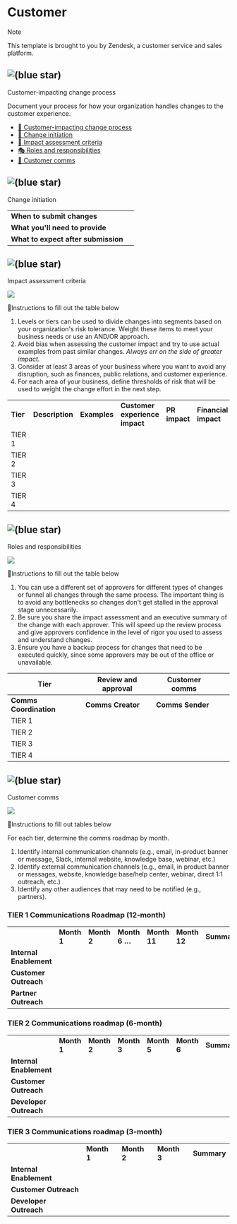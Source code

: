 # Customer

> [!NOTE]
> This template is brought to you by Zendesk, a customer service and sales platform.

## ![(blue star)](https://2cu.atlassian.net/wiki/s/1732347312/6452/9ec310e9ed617fde640b4372fb0e11f5501675fa/_/images/icons/emoticons/72/1f4ab.png)

 Customer-impacting change process

Document your process for how your organization handles changes to the customer experience.

- [💫 Customer-impacting change process](#customer-impacting-change-process)
- [🛫 Change initiation](#change-initiation)
- [📐 Impact assessment criteria](#impact-assessment-criteria)
- [🎭 Roles and responsibilities](#roles-and-responsibilities)
- [💬 Customer comms](#customer-comms)

## ![(blue star)](https://2cu.atlassian.net/wiki/s/1732347312/6452/9ec310e9ed617fde640b4372fb0e11f5501675fa/_/images/icons/emoticons/72/1f6eb.png)

 Change initiation

|     |     |
| --- | --- |
| **When to submit changes** |     |
| **What you'll need to provide** |     |
| **What to expect after submission** |     |

## ![(blue star)](https://2cu.atlassian.net/wiki/s/1732347312/6452/9ec310e9ed617fde640b4372fb0e11f5501675fa/_/images/icons/emoticons/72/1f4d0.png)

 Impact assessment criteria

![](https://2cu.atlassian.net/wiki/images/icons/grey_arrow_down.png)

🧐Instructions to fill out the table below

1. Levels or tiers can be used to divide changes into segments based on your organization's risk tolerance. Weight these items to meet your business needs or use an AND/OR approach.
2. Avoid bias when assessing the customer impact and try to use actual examples from past similar changes. *Always err on the side of greater impact.*
3. Consider at least 3 areas of your business where you want to avoid any disruption, such as finances, public relations, and customer experience.
4. For each area of your business, define thresholds of risk that will be used to weight the change effort in the next step.

|     |     |     |     |     |     |
| --- | --- | --- | --- | --- | --- |
| **Tier** | **Description** | **Examples** | **Customer experience impact** | **PR impact** | **Financial impact** |
| TIER 1 |     |     |     |     |     |
| TIER 2 |     |     |     |     |     |
| TIER 3 |     |     |     |     |     |
| TIER 4 |     |     |     |     |     |

## ![(blue star)](https://2cu.atlassian.net/wiki/s/1732347312/6452/9ec310e9ed617fde640b4372fb0e11f5501675fa/_/images/icons/emoticons/72/1f3ad.png)

 Roles and responsibilities

![](https://2cu.atlassian.net/wiki/images/icons/grey_arrow_down.png)

🧐Instructions to fill out the table below

1. You can use a different set of approvers for different types of changes or funnel all changes through the same process. The important thing is to avoid any bottlenecks so changes don't get stalled in the approval stage unnecessarily.
2. Be sure you share the impact assessment and an executive summary of the change with each approver. This will speed up the review process and give approvers confidence in the level of rigor you used to assess and understand changes.
3. Ensure you have a backup process for changes that need to be executed quickly, since some approvers may be out of the office or unavailable.

| **Tier** | **Review and approval** | **Customer comms** |     |     |
| --- | --- | --- | --- | --- |
| **Comms Coordination** | **Comms Creator** | **Comms Sender** |
| TIER 1 |     |     |     |     |
| TIER 2 |     |     |     |     |
| TIER 3 |     |     |     |     |
| TIER 4 |     |     |     |     |

## ![(blue star)](https://2cu.atlassian.net/wiki/s/1732347312/6452/9ec310e9ed617fde640b4372fb0e11f5501675fa/_/images/icons/emoticons/72/1f4ac.png)

 Customer comms

![](https://2cu.atlassian.net/wiki/images/icons/grey_arrow_down.png)

🧐Instructions to fill out tables below

For each tier, determine the comms roadmap by month.

1. Identify internal communication channels (e.g., email, in-product banner or message, Slack, internal website, knowledge base, webinar, etc.)
2. Identify external communication channels (e.g., email, in product banner or messages, website, knowledge base/help center, webinar, direct 1:1 outreach, etc.)
3. Identify any other audiences that may need to be notified (e.g., partners).

### TIER 1 Communications Roadmap (12-month)

|     |     |     |     |     |     |     |
| --- | --- | --- | --- | --- | --- | --- |
|     | **Month 1** | **Month 2** | **Month 6 …** | **Month 11** | **Month 12** | **Summary** |
| **Internal Enablement** |     |     |     |     |     |     |
| **Customer Outreach** |     |     |     |     |     |     |
| **Partner Outreach** |     |     |     |     |     |     |

### TIER 2 Communications roadmap (6-month)

|     |     |     |     |     |     |     |
| --- | --- | --- | --- | --- | --- | --- |
|     | **Month 1** | **Month 2** | **Month 3** | **Month 5** | **Month 6** | **Summary** |
| **Internal Enablement** |     |     |     |     |     |     |
| **Customer Outreach** |     |     |     |     |     |     |
| **Developer Outreach** |     |     |     |     |     |     |

### TIER 3 Communications roadmap (3-month)

|     |     |     |     |     |
| --- | --- | --- | --- | --- |
|     | **Month 1** | **Month 2** | **Month 3** | **Summary** |
| **Internal Enablement** |     |     |     |     |
| **Customer Outreach** |     |     |     |     |
| **Developer Outreach** |     |     |     |     |